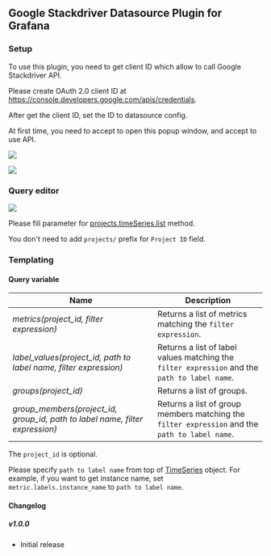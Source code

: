 ## Google Stackdriver Datasource Plugin for Grafana

### Setup
To use this plugin, you need to get client ID which allow to call Google Stackdriver API.

Please create OAuth 2.0 client ID at https://console.developers.google.com/apis/credentials.

After get the client ID, set the ID to datasource config.

At first time, you need to accept to open this popup window, and accept to use API.

![](https://raw.githubusercontent.com/mtanda/grafana-google-stackdriver-datasource/master/dist/images/setup1.png)

![](https://raw.githubusercontent.com/mtanda/grafana-google-stackdriver-datasource/master/dist/images/setup2.png)

### Query editor

![](https://raw.githubusercontent.com/mtanda/grafana-google-stackdriver-datasource/master/dist/images/query_editor.png)

Please fill parameter for [projects.timeSeries.list](https://cloud.google.com/monitoring/api/ref_v3/rest/v3/projects.timeSeries/list) method.

You don't need to add `projects/` prefix for `Project ID` field.

### Templating

#### Query variable

Name | Description
---- | --------
*metrics(project_id, filter expression)* | Returns a list of metrics matching the `filter expression`.
*label_values(project_id, path to label name, filter expression)* | Returns a list of label values matching the `filter expression` and the `path to label name`.
*groups(project_id)* | Returns a list of groups.
*group_members(project_id, group_id, path to label name, filter expression)* | Returns a list of group members matching the `filter expression` and the `path to label name`.

The `project_id` is optional.

Please specify `path to label name` from top of [TimeSeries](https://cloud.google.com/monitoring/api/ref_v3/rest/v3/TimeSeries) object.
For example, if you want to get instance name, set `metric.labels.instance_name` to `path to label name`.

#### Changelog

##### v1.0.0
- Initial release
